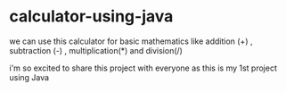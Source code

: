 # calculator-using-java


we can use this calculator for basic mathematics like addition (+) , subtraction (-) , multiplication(*) and division(/)

i'm so excited to share this project with everyone as this is my 1st project using Java
